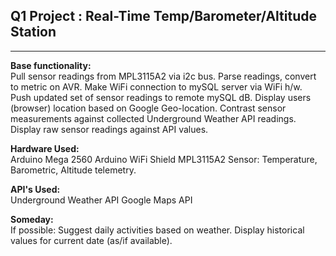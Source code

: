 ## Q1 Project : Real-Time Temp/Barometer/Altitude Station
***
**Base functionality:**  
Pull sensor readings from MPL3115A2 via i2c bus.
Parse readings, convert to metric on  AVR.
Make WiFi connection to mySQL server via WiFi h/w.  
Push updated set of sensor readings to remote mySQL dB.
Display users (browser) location based on Google Geo-location.
Contrast sensor measurements against collected Underground Weather API readings.
Display raw sensor readings against API values.

**Hardware Used:**  
Arduino Mega 2560
Arduino WiFi Shield
MPL3115A2 Sensor: Temperature, Barometric, Altitude telemetry.

**API's Used:**  
Underground Weather API
Google Maps API

**Someday:**  
If possible:
Suggest daily activities based on weather.
Display historical values for current date (as/if available).

